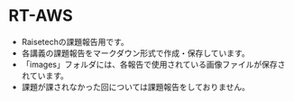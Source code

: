 # RT-AWS

* Raisetechの課題報告用です。
* 各講義の課題報告をマークダウン形式で作成・保存しています。
* 「images」フォルダには、各報告で使用されている画像ファイルが保存されています。
* 課題が課されなかった回については課題報告をしておりません。
